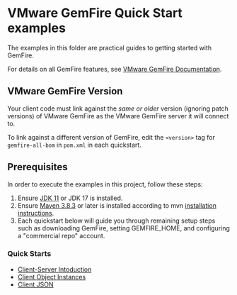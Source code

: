 <!--
  ~ Copyright (c) VMware, Inc. 2023. All rights reserved.
  ~ SPDX-License-Identifier: Apache-2.0
  -->

# VMware GemFire Quick Start examples
The examples in this folder are practical guides to getting started with GemFire.

For details on all GemFire features, see [VMware GemFire Documentation](https://docs.vmware.com/en/VMware-GemFire).

## VMware GemFire Version
Your client code must link against the _same or older_ version (ignoring patch versions) of VMware GemFire as the VMware GemFire server it will connect to.

To link against a different version of GemFire, edit the `<version>` tag for `gemfire-all-bom` in `pom.xml` in each quickstart.

## Prerequisites

In order to execute the examples in this project, follow these steps:
1. Ensure [JDK 11](https://bell-sw.com/pages/downloads/) or JDK 17 is installed.
1. Ensure [Maven 3.8.3](https://maven.apache.org/download.cgi) or later is installed according to mvn [installation instructions](https://maven.apache.org/install.html).
1. Each quickstart below will guide you through remaining setup steps such as downloading GemFire, setting GEMFIRE_HOME, and configuring a "commercial repo" account.

### Quick Starts

* [Client-Server Intoduction](001_client_server_introduction/)
* [Client Object Instances](002_client_server_user_objects/)
* [Client JSON](003_client_server_json/)
